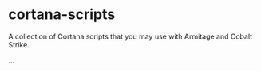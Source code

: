 cortana-scripts
===============

A collection of Cortana scripts that you may use with Armitage and Cobalt Strike.

...
